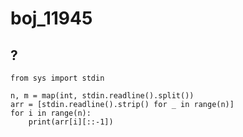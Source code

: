 # boj_11945
## ?
```python3
from sys import stdin

n, m = map(int, stdin.readline().split())
arr = [stdin.readline().strip() for _ in range(n)]
for i in range(n):
    print(arr[i][::-1])
```
